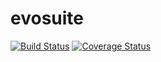 # evosuite

[![Build Status](https://app.travis-ci.com/revanthpalreddy/evosuite.svg?branch=main)](https://app.travis-ci.com/revanthpalreddy/evosuite) [![Coverage Status](https://coveralls.io/repos/github/revanthpalreddy/evosuite/badge.svg?branch=main)](https://coveralls.io/github/revanthpalreddy/evosuite?branch=main)
